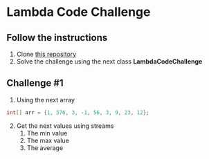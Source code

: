 # Lambda Code Challenge

## Follow the instructions
1. Clone [this repository](https://github.com/intervie/lamdba-code-challenge.git)
2. Solve the challenge using the next class **LambdaCodeChallenge**

## Challenge #1
1. Using the next array
```java
int[] arr = {1, 576, 3, -1, 56, 3, 9, 23, 12};
```
2. Get the next values using streams
   1. The min value
   2. The max value
   3. The average